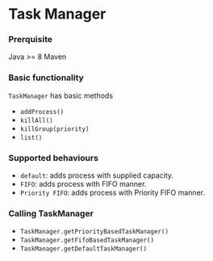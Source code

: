 # Task Manager

### Prerquisite
Java >= 8
Maven 

### Basic functionality
`TaskManager` has basic methods
 - `addProcess()`
 - `killAll()`
 - `killGroup(priority)`
 - `list()`  

### Supported behaviours
 - `default`: adds process with supplied capacity.
 - `FIFO`: adds process with FIFO manner.  
 - `Priority FIFO`: adds process with Priority FIFO manner.  

### Calling TaskManager
 - `TaskManager.getPriorityBasedTaskManager()`
 - `TaskManager.getFifoBasedTaskManager()`
 - `TaskManager.getDefaultTaskManager()`
